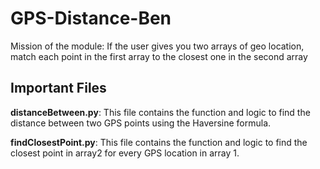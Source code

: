 # GPS-Distance-Ben
Mission of the module:  If the user gives you two arrays of geo location, match each point in the first array to the closest one in the second array

## Important Files
**distanceBetween.py**: This file contains the function and logic to find the distance between two GPS points using the Haversine formula. 

**findClosestPoint.py**: This file contains the function and logic to find the closest point in array2 for every GPS location in array 1. 
